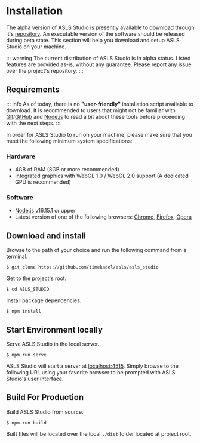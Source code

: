 
# Installation

The alpha version of ASLS Studio is presently available to download through it's [repository](https://github.com/timekadel/asls/asls_studio). An executable version of the software should be released during beta state.
This section will help you download and setup ASLS Studio on your machine.

::: warning
The current distribution of ASLS Studio is in alpha status. Listed features are provided as-is, without any guarantee. Please report any issue over the project's repository. 
:::

## Requirements

::: info
As of today, there is no **"user-friendly"** installation script available to download. It is recommended to users that might not be familiar with [Git](https://git-scm.com/)/[GitHub](https://github.com/) and [Node.js](https://nodejs.org/en/) to read a bit about these tools before proceeding with the next steps.
:::

In order for ASLS Studio to run on your machine, please make sure that you meet the following minimum system specifications:

### Hardware

- 4GB of RAM (8GB or more recommended)
- Integrated graphics with WebGL 1.0 / WebGL 2.0 support (A dedicated GPU is recommended)

### Software
- [Node.js](https://nodejs.org/en/) v16.15.1 or upper
- Latest version of one of the following browsers: [Chrome](https://www.google.com/chrome/), [Firefox](https://www.mozilla.org/en-US/firefox/new/), [Opera](https://www.opera.com/download)
  

## Download and install

Browse to the path of your choice and run the following command from a terminal:

```
$ git clone https://github.com/timekadel/asls/asls_studio
```

Get to the project's root.
```
$ cd ASLS_STUDIO
```

Install package dependencies.
```
$ npm install
```

## Start Environment locally

Serve ASLS Studio in the local server.
```
$ npm run serve
```

ASLS Studio will start a server at <a href="localhost:4515" target="_blank" rel="noreferrer">localhost:4515</a>. Simply browse to the following URL using your favorite browser to be prompted with ASLS Studio's user interface.

## Build For Production

Build ASLS Studio from source.

```
$ npm run build
```

Built files will be located over the local `./dist` folder located at project root.